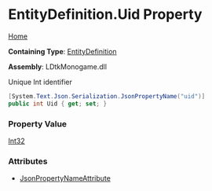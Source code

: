 # EntityDefinition\.Uid Property

[Home](../../../README.md)

**Containing Type**: [EntityDefinition](../README.md)

**Assembly**: LDtkMonogame\.dll

  
Unique Int identifier

```csharp
[System.Text.Json.Serialization.JsonPropertyName("uid")]
public int Uid { get; set; }
```

### Property Value

[Int32](https://docs.microsoft.com/en-us/dotnet/api/system.int32)

### Attributes

* [JsonPropertyNameAttribute](https://docs.microsoft.com/en-us/dotnet/api/system.text.json.serialization.jsonpropertynameattribute)


